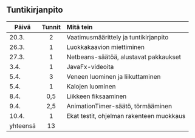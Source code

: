## Tuntikirjanpito

| Päivä    | Tunnit | Mitä tein  |
| -------- |:------:| :----------|
| 20.3.    | 2  | Vaatimusmäärittely ja tuntikirjanpito |
| 26.3.    | 1 | Luokkakaavion miettiminen |
| 27.3.    | 1 | Netbeans-säätöä, alustavat pakkaukset |
| 3.4.     | 1 | JavaFx-videoita | 
| 5.4.     | 3 | Veneen luominen ja liikuttaminen |
| 5.4.     | 1 | Kalojen luominen |
| 8.4.     | 0,5 | Liikkeen fiksaaminen |
| 9.4.     | 2,5 | AnimationTimer-säätö, törmääminen |
| 10.4.    | 1 | Ekat testit, ohjelman rakenteen muokkaus |
| yhteensä | 13 |  |
